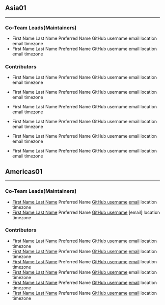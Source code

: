 ## Asia01

---

### Co-Team Leads(Maintainers)

- First Name  Last Name  Preferred Name  GitHub username  email  location  email timezone
- First Name  Last Name  Preferred Name  GitHub username  email  location  email timezone

### Contributors

- First Name  Last Name  Preferred Name  GitHub username  email  location  email timezone
- First Name  Last Name  Preferred Name  GitHub username  email  location  email timezone
- First Name  Last Name  Preferred Name  GitHub username  email  location  email timezone

- First Name  Last Name  Preferred Name  GitHub username  email  location  email timezone

- First Name  Last Name  Preferred Name  GitHub username  email  location  email timezone
- First Name  Last Name  Preferred Name  GitHub username  email  location  email timezone

## Americas01

---

### Co-Team Leads(Maintainers)

- [First Name  Last Name]()  Preferred Name  [GitHub username]()  [email]()  location  timezone
- [First Name  Last Name]()  Preferred Name  [GitHub username]()  [email]  location   timezone

### Contributors

- [First Name  Last Name]()  Preferred Name  [GitHub username]()  [email]()  location  timezone
- [First Name  Last Name]()  Preferred Name  [GitHub username]()  [email]()  location   timezone
- [First Name  Last Name]()  Preferred Name  [GitHub username]()  [email]()  location   timezone
- [First Name  Last Name]()  Preferred Name  [GitHub username]()  email  location  timezone
- [First Name  Last Name]()  Preferred Name  [GitHub username]()  [email]()  location   timezone
- [First Name  Last Name]()  Preferred Name  [GitHub username]()  [email]()  location   timezone
